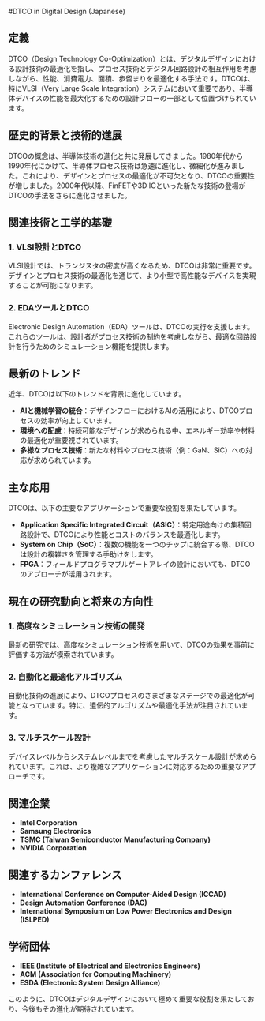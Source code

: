 #DTCO in Digital Design (Japanese)

## 定義

DTCO（Design Technology Co-Optimization）とは、デジタルデザインにおける設計技術の最適化を指し、プロセス技術とデジタル回路設計の相互作用を考慮しながら、性能、消費電力、面積、歩留まりを最適化する手法です。DTCOは、特にVLSI（Very Large Scale Integration）システムにおいて重要であり、半導体デバイスの性能を最大化するための設計フローの一部として位置づけられています。

## 歴史的背景と技術的進展

DTCOの概念は、半導体技術の進化と共に発展してきました。1980年代から1990年代にかけて、半導体プロセス技術は急速に進化し、微細化が進みました。これにより、デザインとプロセスの最適化が不可欠となり、DTCOの重要性が増しました。2000年代以降、FinFETや3D ICといった新たな技術の登場がDTCOの手法をさらに進化させました。

## 関連技術と工学的基礎

### 1. VLSI設計とDTCO

VLSI設計では、トランジスタの密度が高くなるため、DTCOは非常に重要です。デザインとプロセス技術の最適化を通じて、より小型で高性能なデバイスを実現することが可能になります。

### 2. EDAツールとDTCO

Electronic Design Automation（EDA）ツールは、DTCOの実行を支援します。これらのツールは、設計者がプロセス技術の制約を考慮しながら、最適な回路設計を行うためのシミュレーション機能を提供します。

## 最新のトレンド

近年、DTCOは以下のトレンドを背景に進化しています。

- **AIと機械学習の統合**：デザインフローにおけるAIの活用により、DTCOプロセスの効率が向上しています。
- **環境への配慮**：持続可能なデザインが求められる中、エネルギー効率や材料の最適化が重要視されています。
- **多様なプロセス技術**：新たな材料やプロセス技術（例：GaN、SiC）への対応が求められています。

## 主な応用

DTCOは、以下の主要なアプリケーションで重要な役割を果たしています。

- **Application Specific Integrated Circuit（ASIC）**：特定用途向けの集積回路設計で、DTCOにより性能とコストのバランスを最適化します。
- **System on Chip（SoC）**：複数の機能を一つのチップに統合する際、DTCOは設計の複雑さを管理する手助けをします。
- **FPGA**：フィールドプログラマブルゲートアレイの設計においても、DTCOのアプローチが活用されます。

## 現在の研究動向と将来の方向性

### 1. 高度なシミュレーション技術の開発

最新の研究では、高度なシミュレーション技術を用いて、DTCOの効果を事前に評価する方法が模索されています。

### 2. 自動化と最適化アルゴリズム

自動化技術の進展により、DTCOプロセスのさまざまなステージでの最適化が可能となっています。特に、遺伝的アルゴリズムや最適化手法が注目されています。

### 3. マルチスケール設計

デバイスレベルからシステムレベルまでを考慮したマルチスケール設計が求められています。これは、より複雑なアプリケーションに対応するための重要なアプローチです。

## 関連企業

- **Intel Corporation**
- **Samsung Electronics**
- **TSMC (Taiwan Semiconductor Manufacturing Company)**
- **NVIDIA Corporation**

## 関連するカンファレンス

- **International Conference on Computer-Aided Design (ICCAD)**
- **Design Automation Conference (DAC)**
- **International Symposium on Low Power Electronics and Design (ISLPED)**

## 学術団体

- **IEEE (Institute of Electrical and Electronics Engineers)**
- **ACM (Association for Computing Machinery)**
- **ESDA (Electronic System Design Alliance)**

このように、DTCOはデジタルデザインにおいて極めて重要な役割を果たしており、今後もその進化が期待されています。